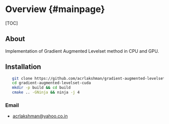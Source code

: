 Overview {#mainpage}
========

[TOC]

## About

Implementation of Gradient Augmented Levelset method in CPU and GPU.

## Installation

```sh
   git clone https://github.com/acrlakshman/gradient-augmented-levelset-cuda --recursive
   cd gradient-augmented-levelset-cuda
   mkdir -p build && cd build
   cmake .. -GNinja && ninja -j 4
```

### Email

* acrlakshman@yahoo.co.in
